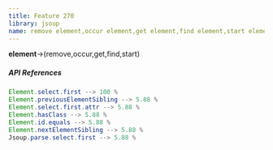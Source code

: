 ```yaml
---
title: Feature 270
library: jsoup
name: remove element,occur element,get element,find element,start element
---
```


**element**->(remove,occur,get,find,start)

##### API References

```java
Element.select.first --> 100 %
Element.previousElementSibling --> 5.88 %
Element.select.first.attr --> 5.88 %
Element.hasClass --> 5.88 %
Element.id.equals --> 5.88 %
Element.nextElementSibling --> 5.88 %
Jsoup.parse.select.first --> 5.88 %
```
